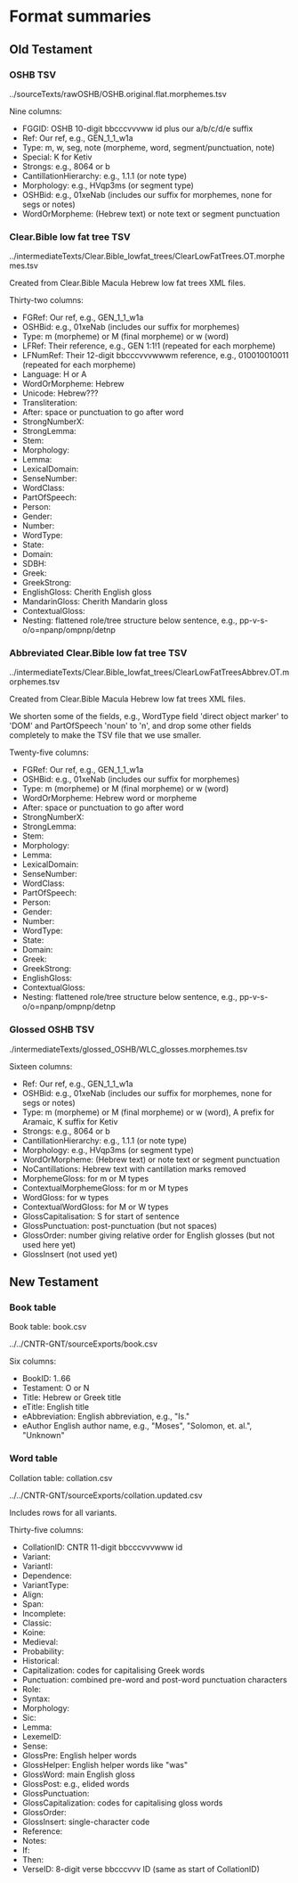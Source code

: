 # Format summaries

## Old Testament

### OSHB TSV

../sourceTexts/rawOSHB/OSHB.original.flat.morphemes.tsv

Nine columns:

- FGGID: OSHB 10-digit bbcccvvvww id plus our a/b/c/d/e suffix
- Ref: Our ref, e.g., GEN_1_1_w1a
- Type: m, w, seg, note (morpheme, word, segment/punctuation, note)
- Special: K for Ketiv
- Strongs: e.g., 8064 or b
- CantillationHierarchy: e.g., 1.1.1 (or note type)
- Morphology: e.g., HVqp3ms (or segment type)
- OSHBid: e.g., 01xeNab (includes our suffix for morphemes, none for segs or notes)
- WordOrMorpheme: (Hebrew text) or note text or segment punctuation

### Clear.Bible low fat tree TSV

../intermediateTexts/Clear.Bible_lowfat_trees/ClearLowFatTrees.OT.morphemes.tsv

Created from Clear.Bible Macula Hebrew low fat trees XML files.

Thirty-two columns:

- FGRef: Our ref, e.g., GEN_1_1_w1a
- OSHBid: e.g., 01xeNab (includes our suffix for morphemes)
- Type: m (morpheme) or M (final morpheme) or w (word)
- LFRef: Their reference, e.g., GEN 1:1!1 (repeated for each morpheme)
- LFNumRef: Their 12-digit bbcccvvvwwwm reference, e.g., 010010010011 (repeated for each morpheme)
- Language: H or A
- WordOrMorpheme: Hebrew
- Unicode: Hebrew???
- Transliteration:
- After: space or punctuation to go after word
- StrongNumberX:
- StrongLemma:
- Stem:
- Morphology:
- Lemma:
- LexicalDomain:
- SenseNumber:
- WordClass:
- PartOfSpeech:
- Person:
- Gender:
- Number:
- WordType:
- State:
- Domain:
- SDBH:
- Greek:
- GreekStrong:
- EnglishGloss: Cherith English gloss
- MandarinGloss: Cherith Mandarin gloss
- ContextualGloss:
- Nesting: flattened role/tree structure below sentence, e.g., pp-v-s-o/o=npanp/ompnp/detnp

### Abbreviated Clear.Bible low fat tree TSV

../intermediateTexts/Clear.Bible_lowfat_trees/ClearLowFatTreesAbbrev.OT.morphemes.tsv

Created from Clear.Bible Macula Hebrew low fat trees XML files.

We shorten some of the fields,
e.g., WordType field 'direct object marker' to 'DOM' and PartOfSpeech 'noun' to 'n',
and drop some other fields completely to make the TSV file that we use smaller.

Twenty-five columns:

- FGRef: Our ref, e.g., GEN_1_1_w1a
- OSHBid: e.g., 01xeNab (includes our suffix for morphemes)
- Type: m (morpheme) or M (final morpheme) or w (word)
- WordOrMorpheme: Hebrew word or morpheme
- After: space or punctuation to go after word
- StrongNumberX:
- StrongLemma:
- Stem:
- Morphology:
- Lemma:
- LexicalDomain:
- SenseNumber:
- WordClass:
- PartOfSpeech:
- Person:
- Gender:
- Number:
- WordType:
- State:
- Domain:
- Greek:
- GreekStrong:
- EnglishGloss:
- ContextualGloss:
- Nesting: flattened role/tree structure below sentence, e.g., pp-v-s-o/o=npanp/ompnp/detnp

### Glossed OSHB TSV

./intermediateTexts/glossed_OSHB/WLC_glosses.morphemes.tsv

Sixteen columns:

- Ref: Our ref, e.g., GEN_1_1_w1a
- OSHBid: e.g., 01xeNab (includes our suffix for morphemes, none for segs or notes)
- Type: m (morpheme) or M (final morpheme) or w (word), A prefix for Aramaic, K suffix for Ketiv
- Strongs: e.g., 8064 or b
- CantillationHierarchy: e.g., 1.1.1 (or note type)
- Morphology: e.g., HVqp3ms (or segment type)
- WordOrMorpheme: (Hebrew text) or note text or segment punctuation
- NoCantillations: Hebrew text with cantillation marks removed
- MorphemeGloss: for m or M types
- ContextualMorphemeGloss: for m or M types
- WordGloss: for w types
- ContextualWordGloss: for M or W types
- GlossCapitalisation: S for start of sentence
- GlossPunctuation: post-punctuation (but not spaces)
- GlossOrder: number giving relative order for English glosses (but not used here yet)
- GlossInsert (not used yet)

## New Testament

### Book table

Book table: book.csv

../../CNTR-GNT/sourceExports/book.csv

Six columns:

- BookID: 1..66
- Testament: O or N
- Title: Hebrew or Greek title
- eTitle: English title
- eAbbreviation: English abbreviation, e.g., "Is."
- eAuthor English author name, e.g., "Moses", "Solomon, et. al.", "Unknown"

### Word table

Collation table: collation.csv

../../CNTR-GNT/sourceExports/collation.updated.csv

Includes rows for all variants.

Thirty-five columns:

- CollationID: CNTR 11-digit bbcccvvvwww id
- Variant:
- VariantI:
- Dependence:
- VariantType:
- Align:
- Span:
- Incomplete:
- Classic:
- Koine:
- Medieval:
- Probability:
- Historical:
- Capitalization: codes for capitalising Greek words
- Punctuation: combined pre-word and post-word punctuation characters
- Role:
- Syntax:
- Morphology:
- Sic:
- Lemma:
- LexemeID:
- Sense:
- GlossPre: English helper words
- GlossHelper: English helper words like "was"
- GlossWord: main English gloss
- GlossPost: e.g., elided words
- GlossPunctuation:
- GlossCapitalization: codes for capitalising gloss words
- GlossOrder:
- GlossInsert: single-character code
- Reference:
- Notes:
- If:
- Then:
- VerseID: 8-digit verse bbcccvvv ID (same as start of CollationID)
